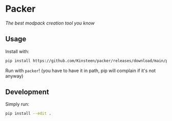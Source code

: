 # Packer
*The best modpack creation tool you know*

## Usage
Install with:
```bash
pip install https://github.com/Kinsteen/packer/releases/download/main/packer-0.0.1-py3-none-any.whl
```

Run with `packer`! (you have to have it in path, pip will complain if it's not anyway)

## Development
Simply run:
```bash
pip install --edit .
```
